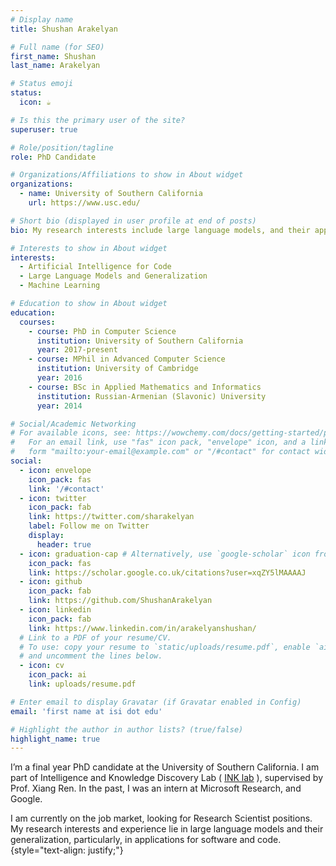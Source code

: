 ```yaml
---
# Display name
title: Shushan Arakelyan

# Full name (for SEO)
first_name: Shushan
last_name: Arakelyan

# Status emoji
status:
  icon: ☕️

# Is this the primary user of the site?
superuser: true

# Role/position/tagline
role: PhD Candidate

# Organizations/Affiliations to show in About widget
organizations:
  - name: University of Southern California
    url: https://www.usc.edu/

# Short bio (displayed in user profile at end of posts)
bio: My research interests include large language models, and their applications for software and code.

# Interests to show in About widget
interests:
  - Artificial Intelligence for Code
  - Large Language Models and Generalization
  - Machine Learning

# Education to show in About widget
education:
  courses:
    - course: PhD in Computer Science
      institution: University of Southern California
      year: 2017-present
    - course: MPhil in Advanced Computer Science
      institution: University of Cambridge
      year: 2016
    - course: BSc in Applied Mathematics and Informatics
      institution: Russian-Armenian (Slavonic) University
      year: 2014

# Social/Academic Networking
# For available icons, see: https://wowchemy.com/docs/getting-started/page-builder/#icons
#   For an email link, use "fas" icon pack, "envelope" icon, and a link in the
#   form "mailto:your-email@example.com" or "/#contact" for contact widget.
social:
  - icon: envelope
    icon_pack: fas
    link: '/#contact'
  - icon: twitter
    icon_pack: fab
    link: https://twitter.com/sharakelyan
    label: Follow me on Twitter
    display:
      header: true
  - icon: graduation-cap # Alternatively, use `google-scholar` icon from `ai` icon pack
    icon_pack: fas
    link: https://scholar.google.co.uk/citations?user=xqZY5lMAAAAJ
  - icon: github
    icon_pack: fab
    link: https://github.com/ShushanArakelyan
  - icon: linkedin
    icon_pack: fab
    link: https://www.linkedin.com/in/arakelyanshushan/
  # Link to a PDF of your resume/CV.
  # To use: copy your resume to `static/uploads/resume.pdf`, enable `ai` icons in `params.yaml`,
  # and uncomment the lines below.
  - icon: cv
    icon_pack: ai
    link: uploads/resume.pdf

# Enter email to display Gravatar (if Gravatar enabled in Config)
email: 'first name at isi dot edu'

# Highlight the author in author lists? (true/false)
highlight_name: true
---
```


I’m a final year PhD candidate at the University of Southern California. I am part of Intelligence and Knowledge Discovery Lab ( [INK lab](https://inklab.usc.edu/) ), supervised by Prof. Xiang Ren. In the past, I was an intern at Microsoft Research, and Google.

I am currently on the job market, looking for Research Scientist positions. My research interests and experience lie in large language models and their generalization, particularly, in applications for software and code.
{style="text-align: justify;"}
